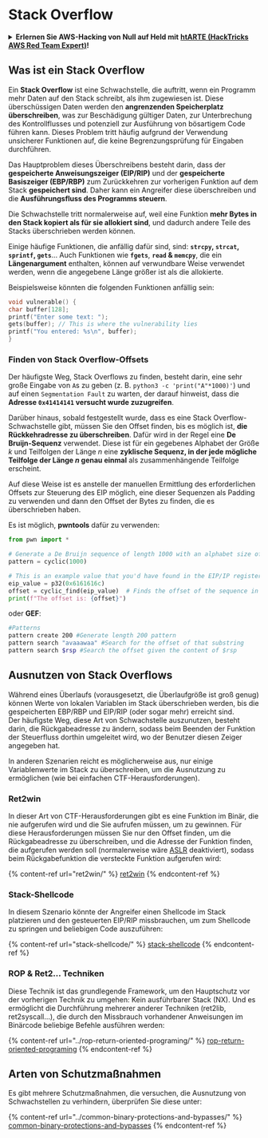 # Stack Overflow

<details>

<summary><strong>Erlernen Sie AWS-Hacking von Null auf Held mit</strong> <a href="https://training.hacktricks.xyz/courses/arte"><strong>htARTE (HackTricks AWS Red Team Expert)</strong></a><strong>!</strong></summary>

Andere Möglichkeiten, HackTricks zu unterstützen:

* Wenn Sie Ihr **Unternehmen in HackTricks beworben sehen möchten** oder **HackTricks als PDF herunterladen möchten**, überprüfen Sie die [**ABONNEMENTPLÄNE**](https://github.com/sponsors/carlospolop)!
* Holen Sie sich das [**offizielle PEASS & HackTricks-Merchandise**](https://peass.creator-spring.com)
* Entdecken Sie [**The PEASS Family**](https://opensea.io/collection/the-peass-family), unsere Sammlung exklusiver [**NFTs**](https://opensea.io/collection/the-peass-family)
* **Treten Sie der** 💬 [**Discord-Gruppe**](https://discord.gg/hRep4RUj7f) oder der [**Telegram-Gruppe**](https://t.me/peass) bei oder **folgen** Sie uns auf **Twitter** 🐦 [**@hacktricks\_live**](https://twitter.com/hacktricks\_live)**.**
* **Teilen Sie Ihre Hacking-Tricks, indem Sie PRs an die** [**HackTricks**](https://github.com/carlospolop/hacktricks) und [**HackTricks Cloud**](https://github.com/carlospolop/hacktricks-cloud) GitHub-Repositories senden.

</details>

## Was ist ein Stack Overflow

Ein **Stack Overflow** ist eine Schwachstelle, die auftritt, wenn ein Programm mehr Daten auf den Stack schreibt, als ihm zugewiesen ist. Diese überschüssigen Daten werden den **angrenzenden Speicherplatz überschreiben**, was zur Beschädigung gültiger Daten, zur Unterbrechung des Kontrollflusses und potenziell zur Ausführung von bösartigem Code führen kann. Dieses Problem tritt häufig aufgrund der Verwendung unsicherer Funktionen auf, die keine Begrenzungsprüfung für Eingaben durchführen.

Das Hauptproblem dieses Überschreibens besteht darin, dass der **gespeicherte Anweisungszeiger (EIP/RIP)** und der **gespeicherte Basiszeiger (EBP/RBP)** zum Zurückkehren zur vorherigen Funktion auf dem Stack **gespeichert sind**. Daher kann ein Angreifer diese überschreiben und die **Ausführungsfluss des Programms steuern**.

Die Schwachstelle tritt normalerweise auf, weil eine Funktion **mehr Bytes in den Stack kopiert als für sie allokiert sind**, und dadurch andere Teile des Stacks überschrieben werden können.

Einige häufige Funktionen, die anfällig dafür sind, sind: **`strcpy`, `strcat`, `sprintf`, `gets`**... Auch Funktionen wie **`fgets`**, **`read` & `memcpy`**, die ein **Längenargument** enthalten, können auf verwundbare Weise verwendet werden, wenn die angegebene Länge größer ist als die allokierte.

Beispielsweise könnten die folgenden Funktionen anfällig sein:
```c
void vulnerable() {
char buffer[128];
printf("Enter some text: ");
gets(buffer); // This is where the vulnerability lies
printf("You entered: %s\n", buffer);
}
```
### Finden von Stack Overflow-Offsets

Der häufigste Weg, Stack Overflows zu finden, besteht darin, eine sehr große Eingabe von `A`s zu geben (z. B. `python3 -c 'print("A"*1000)'`) und auf einen `Segmentation Fault` zu warten, der darauf hinweist, dass die **Adresse `0x41414141` versucht wurde zuzugreifen**.

Darüber hinaus, sobald festgestellt wurde, dass es eine Stack Overflow-Schwachstelle gibt, müssen Sie den Offset finden, bis es möglich ist, **die Rückkehradresse zu überschreiben**. Dafür wird in der Regel eine **De Bruijn-Sequenz** verwendet. Diese ist für ein gegebenes Alphabet der Größe _k_ und Teilfolgen der Länge _n_ eine **zyklische Sequenz, in der jede mögliche Teilfolge der Länge _n_ genau einmal** als zusammenhängende Teilfolge erscheint.

Auf diese Weise ist es anstelle der manuellen Ermittlung des erforderlichen Offsets zur Steuerung des EIP möglich, eine dieser Sequenzen als Padding zu verwenden und dann den Offset der Bytes zu finden, die es überschrieben haben.

Es ist möglich, **pwntools** dafür zu verwenden:
```python
from pwn import *

# Generate a De Bruijn sequence of length 1000 with an alphabet size of 256 (byte values)
pattern = cyclic(1000)

# This is an example value that you'd have found in the EIP/IP register upon crash
eip_value = p32(0x6161616c)
offset = cyclic_find(eip_value)  # Finds the offset of the sequence in the De Bruijn pattern
print(f"The offset is: {offset}")
```
oder **GEF**:
```bash
#Patterns
pattern create 200 #Generate length 200 pattern
pattern search "avaaawaa" #Search for the offset of that substring
pattern search $rsp #Search the offset given the content of $rsp
```
## Ausnutzen von Stack Overflows

Während eines Überlaufs (vorausgesetzt, die Überlaufgröße ist groß genug) können Werte von lokalen Variablen im Stack überschrieben werden, bis die gespeicherten EBP/RBP und EIP/RIP (oder sogar mehr) erreicht sind.\
Der häufigste Weg, diese Art von Schwachstelle auszunutzen, besteht darin, die Rückgabeadresse zu ändern, sodass beim Beenden der Funktion der Steuerfluss dorthin umgeleitet wird, wo der Benutzer diesen Zeiger angegeben hat.

In anderen Szenarien reicht es möglicherweise aus, nur einige Variablenwerte im Stack zu überschreiben, um die Ausnutzung zu ermöglichen (wie bei einfachen CTF-Herausforderungen).

### Ret2win

In dieser Art von CTF-Herausforderungen gibt es eine Funktion im Binär, die nie aufgerufen wird und die Sie aufrufen müssen, um zu gewinnen. Für diese Herausforderungen müssen Sie nur den Offset finden, um die Rückgabeadresse zu überschreiben, und die Adresse der Funktion finden, die aufgerufen werden soll (normalerweise wäre [ASLR](../common-binary-protections-and-bypasses/aslr/) deaktiviert), sodass beim Rückgabefunktion die versteckte Funktion aufgerufen wird:

{% content-ref url="ret2win/" %}
[ret2win](ret2win/)
{% endcontent-ref %}

### Stack-Shellcode

In diesem Szenario könnte der Angreifer einen Shellcode im Stack platzieren und den gesteuerten EIP/RIP missbrauchen, um zum Shellcode zu springen und beliebigen Code auszuführen:

{% content-ref url="stack-shellcode/" %}
[stack-shellcode](stack-shellcode/)
{% endcontent-ref %}

### ROP & Ret2... Techniken

Diese Technik ist das grundlegende Framework, um den Hauptschutz vor der vorherigen Technik zu umgehen: Kein ausführbarer Stack (NX). Und es ermöglicht die Durchführung mehrerer anderer Techniken (ret2lib, ret2syscall...), die durch den Missbrauch vorhandener Anweisungen im Binärcode beliebige Befehle ausführen werden:

{% content-ref url="../rop-return-oriented-programing/" %}
[rop-return-oriented-programing](../rop-return-oriented-programing/)
{% endcontent-ref %}

## Arten von Schutzmaßnahmen

Es gibt mehrere Schutzmaßnahmen, die versuchen, die Ausnutzung von Schwachstellen zu verhindern, überprüfen Sie diese unter:

{% content-ref url="../common-binary-protections-and-bypasses/" %}
[common-binary-protections-and-bypasses](../common-binary-protections-and-bypasses/)
{% endcontent-ref %}
